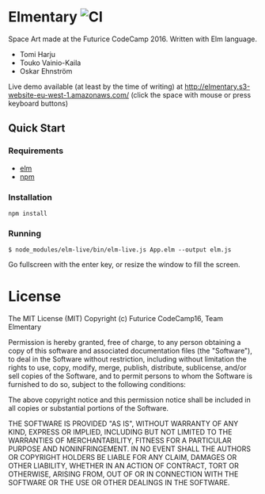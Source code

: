 # Elmentary ![CI](https://travis-ci.org/harjuto/elmentary.svg)

Space Art made at the Futurice CodeCamp 2016. Written with Elm language.

* Tomi Harju
* Touko Vainio-Kaila
* Oskar Ehnström

Live demo available (at least by the time of writing) at http://elmentary.s3-website-eu-west-1.amazonaws.com/ (click the space with mouse or press keyboard buttons)

## Quick Start

### Requirements

* [elm](http://elm-lang.org/)
* [npm](https://nodejs.org/en/)

### Installation
```
npm install
```

### Running
```
$ node_modules/elm-live/bin/elm-live.js App.elm --output elm.js
```
Go fullscreen with the enter key, or resize the window to fill the screen.


# License

The MIT License (MIT)
Copyright (c) Futurice CodeCamp16, Team Elmentary

Permission is hereby granted, free of charge, to any person obtaining a copy of this software and associated documentation files (the "Software"), to deal in the Software without restriction, including without limitation the rights to use, copy, modify, merge, publish, distribute, sublicense, and/or sell copies of the Software, and to permit persons to whom the Software is furnished to do so, subject to the following conditions:

The above copyright notice and this permission notice shall be included in all copies or substantial portions of the Software.

THE SOFTWARE IS PROVIDED "AS IS", WITHOUT WARRANTY OF ANY KIND, EXPRESS OR IMPLIED, INCLUDING BUT NOT LIMITED TO THE WARRANTIES OF MERCHANTABILITY, FITNESS FOR A PARTICULAR PURPOSE AND NONINFRINGEMENT. IN NO EVENT SHALL THE AUTHORS OR COPYRIGHT HOLDERS BE LIABLE FOR ANY CLAIM, DAMAGES OR OTHER LIABILITY, WHETHER IN AN ACTION OF CONTRACT, TORT OR OTHERWISE, ARISING FROM, OUT OF OR IN CONNECTION WITH THE SOFTWARE OR THE USE OR OTHER DEALINGS IN THE SOFTWARE.
